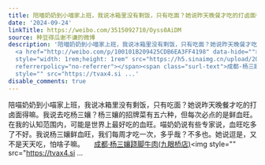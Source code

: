 ```yaml
---
title: 陪喵奶奶到小喵家上班，我说冰箱里没有剩饭，只有吃面？她说昨天晚餐才吃的打卤面得嘛。我说去吃杨三孃？杨三孃的招牌菜有五六种，但每次必点的是鲜血旺。在我的...
date: '2024-09-24'
linkTitle: https://weibo.com/3515092710/Oyss0AiDM
source: 种豆得瓜谢不谦的微博
description: '陪喵奶奶到小喵家上班，我说冰箱里没有剩饭，只有吃面？她说昨天晚餐才吃的打卤面得嘛。我说去吃杨三孃？杨三孃的招牌菜有五六种，但每次必点的是鲜血旺。在我的认知范围内，可能是世界上最好吃的血旺。喵奶奶说有些专家说，血旺吃多了不好。我说杨三孃鲜血旺，我们每周才吃一次，多乎哉？不多也。她说逗是，又不是天天吃，怕啥子嘛。
  <a href="http://weibo.com/p/100101B209425CDB6EA3FF4198" data-hide=""><span class="url-icon"><img
  style="width: 1rem;height: 1rem" src="https://h5.sinaimg.cn/upload/2015/09/25/3/timeline_card_small_location_default.png"
  referrerpolicy="no-referrer"></span><span class="surl-text">成都·杨三孃跷脚牛肉(九眼桥店)</span></a><img
  style="" src="https://tvax4.si ...'
disable_comments: true
---
```

陪喵奶奶到小喵家上班，我说冰箱里没有剩饭，只有吃面？她说昨天晚餐才吃的打卤面得嘛。我说去吃杨三孃？杨三孃的招牌菜有五六种，但每次必点的是鲜血旺。在我的认知范围内，可能是世界上最好吃的血旺。喵奶奶说有些专家说，血旺吃多了不好。我说杨三孃鲜血旺，我们每周才吃一次，多乎哉？不多也。她说逗是，又不是天天吃，怕啥子嘛。 <a href="http://weibo.com/p/100101B209425CDB6EA3FF4198" data-hide=""><span class="url-icon"><img style="width: 1rem;height: 1rem" src="https://h5.sinaimg.cn/upload/2015/09/25/3/timeline_card_small_location_default.png" referrerpolicy="no-referrer"></span><span class="surl-text">成都·杨三孃跷脚牛肉(九眼桥店)</span></a><img style="" src="https://tvax4.si ...